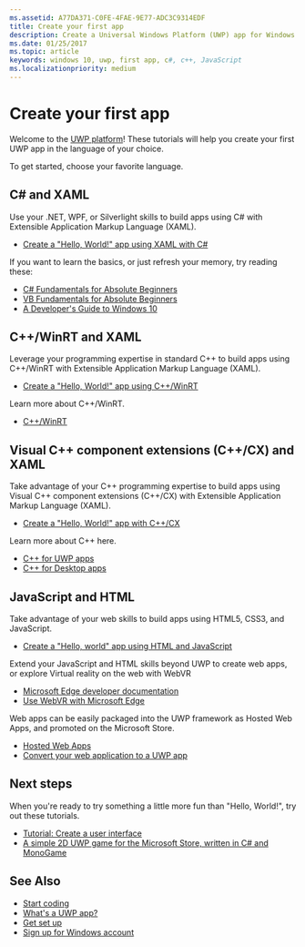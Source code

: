 ```yaml
---
ms.assetid: A77DA371-C0FE-4FAE-9E77-ADC3C9314EDF
title: Create your first app
description: Create a Universal Windows Platform (UWP) app for Windows 10 using your favorite programming language.
ms.date: 01/25/2017
ms.topic: article
keywords: windows 10, uwp, first app, c#, c++, JavaScript
ms.localizationpriority: medium
---
```


# Create your first app

Welcome to the [UWP platform](universal-application-platform-guide.md)! These tutorials will help you create your first UWP app in the language of your choice.

To get started, choose your favorite language.

## C# and XAML

Use your .NET, WPF, or Silverlight skills to build apps using C# with Extensible Application Markup Language (XAML).

* [Create a "Hello, World!" app using XAML with C#](create-a-hello-world-app-xaml-universal.md)

If you want to learn the basics, or just refresh your memory, try reading these:

* [C# Fundamentals for Absolute Beginners](https://channel9.msdn.com/Series/CSharp-Fundamentals-for-Absolute-Beginners?l=Lvld4EQIC_2706218949)
* [VB Fundamentals for Absolute Beginners](https://docs.microsoft.com/learn/?l=jqMOvLKbC_9206218965)
* [A Developer's Guide to Windows 10](https://docs.microsoft.com/learn/)

## C++/WinRT and XAML

Leverage your programming expertise in standard C++ to build apps using C++/WinRT with Extensible Application Markup Language (XAML).

* [Create a "Hello, World!" app using C++/WinRT](/windows/uwp/get-started/create-a-basic-windows-10-app-in-cppwinrt)

Learn more about C++/WinRT.

* [C++/WinRT](/windows/uwp/cpp-and-winrt-apis/)

## Visual C++ component extensions (C++/CX) and XAML

Take advantage of your C++ programming expertise to build apps using Visual C++ component extensions (C++/CX) with Extensible Application Markup Language (XAML).

* [Create a "Hello, World!" app with C++/CX](create-a-basic-windows-10-app-in-cpp.md)

Learn more about C++ here.

* [C++ for UWP apps](https://docs.microsoft.com/cpp/cppcx/universal-windows-apps-cpp?view=vs-2019)
* [C++ for Desktop apps](https://docs.microsoft.com/cpp/windows/desktop-applications-visual-cpp?view=vs-2019)

## JavaScript and HTML

Take advantage of your web skills to build apps using HTML5, CSS3, and JavaScript.

* [Create a "Hello, world" app using HTML and JavaScript](create-a-hello-world-app-js-uwp.md)

Extend your JavaScript and HTML skills beyond UWP to create web apps, or explore Virtual reality on the web with WebVR

* [Microsoft Edge developer documentation](https://docs.microsoft.com/microsoft-edge/)
* [Use WebVR with Microsoft Edge](https://docs.microsoft.com/microsoft-edge/webvr/)

Web apps can be easily packaged into the UWP framework as Hosted Web Apps, and promoted on the Microsoft Store.

* [Hosted Web Apps](https://developer.microsoft.com/windows/pwa)
* [Convert your web application to a UWP app](../porting/hwa-create-windows.md)

## Next steps

When you're ready to try something a little more fun than "Hello, World!", try out these tutorials.

* [Tutorial: Create a user interface](/windows/uwp/design/basics/xaml-basics-ui)
* [A simple 2D UWP game for the Microsoft Store, written in C# and MonoGame](get-started-tutorial-game-mg2d.md)

## See Also

* [Start coding](create-uwp-apps.md)
* [What's a UWP app?](universal-application-platform-guide.md)
* [Get set up](get-set-up.md)
* [Sign up for Windows account](sign-up.md)
